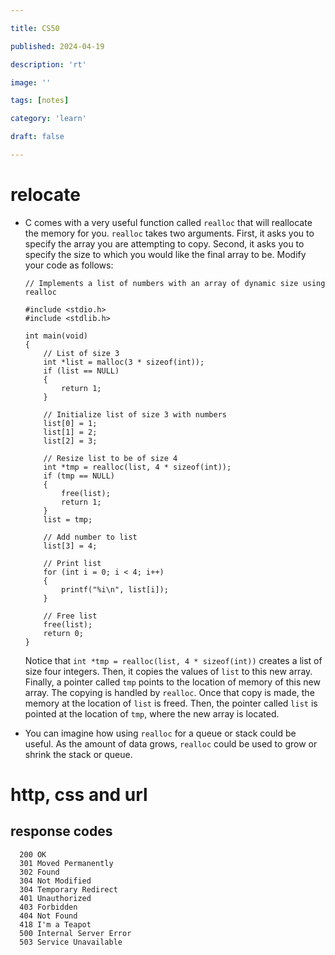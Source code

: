 ```yaml
---

title: CS50

published: 2024-04-19

description: 'rt'

image: ''

tags: [notes]

category: 'learn'

draft: false 

---
```


# relocate

- C comes with a very useful function
  called `realloc` that will reallocate the memory for
  you. `realloc` takes two arguments. First, it asks you to
  specify the array you are attempting to copy. Second, it asks you to
  specify the size to which you would like the final array to be. Modify
  your code as follows:
  
    ```
    // Implements a list of numbers with an array of dynamic size using realloc
    
    #include <stdio.h>
    #include <stdlib.h>
    
    int main(void)
    {
        // List of size 3
        int *list = malloc(3 * sizeof(int));
        if (list == NULL)
        {
            return 1;
        }
    
        // Initialize list of size 3 with numbers
        list[0] = 1;
        list[1] = 2;
        list[2] = 3;
    
        // Resize list to be of size 4
        int *tmp = realloc(list, 4 * sizeof(int));
        if (tmp == NULL)
        {
            free(list);
            return 1;
        }
        list = tmp;
    
        // Add number to list
        list[3] = 4;
    
        // Print list
        for (int i = 0; i < 4; i++)
        {
            printf("%i\n", list[i]);
        }
    
        // Free list
        free(list);
        return 0;
    }
    ```
  
    Notice
    that `int *tmp = realloc(list, 4 * sizeof(int))` creates a
    list of size four integers. Then, it copies the values
    of `list` to this new array. Finally, a pointer
    called `tmp` points to the location of memory of this new
    array. The copying is handled by `realloc`. Once that copy is
    made, the memory at the location of `list` is freed. Then,
    the pointer called `list` is pointed at the location
    of `tmp`, where the new array is located.
  
- You can imagine how using `realloc` for a queue or
stack could be useful. As the amount of data
grows, `realloc` could be used to grow or shrink the stack or
queue.

# http, css and url

## response codes

```
  200 OK
  301 Moved Permanently
  302 Found
  304 Not Modified
  304 Temporary Redirect
  401 Unauthorized
  403 Forbidden
  404 Not Found
  418 I'm a Teapot
  500 Internal Server Error
  503 Service Unavailable
```
